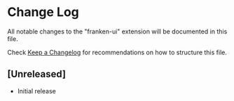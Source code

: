 # Change Log

All notable changes to the "franken-ui" extension will be documented in this file.

Check [Keep a Changelog](http://keepachangelog.com/) for recommendations on how to structure this file.

## [Unreleased]

- Initial release